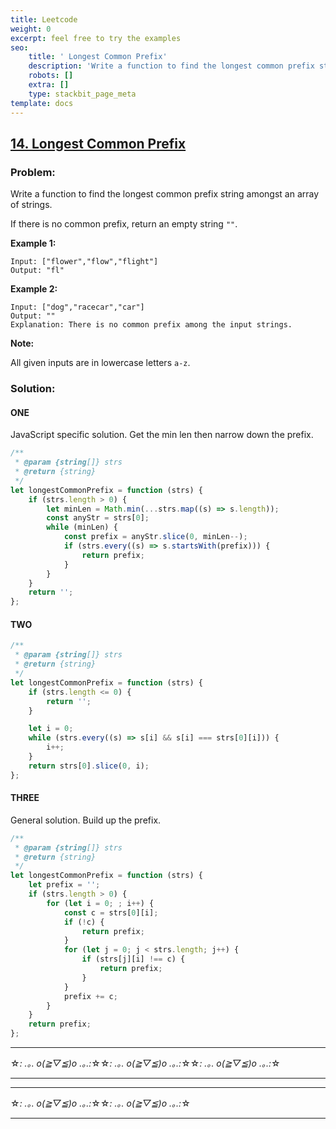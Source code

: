 ```yaml
---
title: Leetcode
weight: 0
excerpt: feel free to try the examples
seo:
    title: ' Longest Common Prefix'
    description: 'Write a function to find the longest common prefix string amongst an array of strings. If there is no common prefix, return an empty string '
    robots: []
    extra: []
    type: stackbit_page_meta
template: docs
---
```


## [14. Longest Common Prefix](https://leetcode.com/problems/longest-common-prefix/description/)

### Problem:

Write a function to find the longest common prefix string amongst an array of strings.

If there is no common prefix, return an empty string `""`.

**Example 1:**

```
Input: ["flower","flow","flight"]
Output: "fl"
```

**Example 2:**

```
Input: ["dog","racecar","car"]
Output: ""
Explanation: There is no common prefix among the input strings.
```

**Note:**

All given inputs are in lowercase letters `a-z`.

### Solution:

#### ONE

JavaScript specific solution. Get the min len then narrow down the prefix.

```js
/**
 * @param {string[]} strs
 * @return {string}
 */
let longestCommonPrefix = function (strs) {
    if (strs.length > 0) {
        let minLen = Math.min(...strs.map((s) => s.length));
        const anyStr = strs[0];
        while (minLen) {
            const prefix = anyStr.slice(0, minLen--);
            if (strs.every((s) => s.startsWith(prefix))) {
                return prefix;
            }
        }
    }
    return '';
};
```

#### TWO

```js
/**
 * @param {string[]} strs
 * @return {string}
 */
let longestCommonPrefix = function (strs) {
    if (strs.length <= 0) {
        return '';
    }

    let i = 0;
    while (strs.every((s) => s[i] && s[i] === strs[0][i])) {
        i++;
    }
    return strs[0].slice(0, i);
};
```

#### THREE

General solution. Build up the prefix.

```js
/**
 * @param {string[]} strs
 * @return {string}
 */
let longestCommonPrefix = function (strs) {
    let prefix = '';
    if (strs.length > 0) {
        for (let i = 0; ; i++) {
            const c = strs[0][i];
            if (!c) {
                return prefix;
            }
            for (let j = 0; j < strs.length; j++) {
                if (strs[j][i] !== c) {
                    return prefix;
                }
            }
            prefix += c;
        }
    }
    return prefix;
};
```

---

☆*: .｡. o(≧▽≦)o .｡.:*☆☆*: .｡. o(≧▽≦)o .｡.:*☆☆*: .｡. o(≧▽≦)o .｡.:*☆

---

---

☆*: .｡. o(≧▽≦)o .｡.:*☆☆*: .｡. o(≧▽≦)o .｡.:*☆

---
